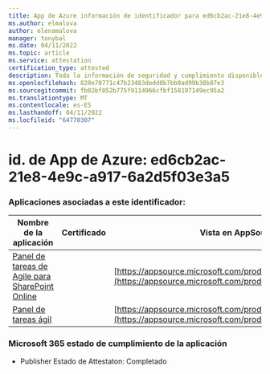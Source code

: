 ```yaml
---
title: App de Azure información de identificador para ed6cb2ac-21e8-4e9c-a917-6a2d5f03e3a5
ms.author: elmalova
author: elenamalova
manager: tonybal
ms.date: 04/11/2022
ms.topic: article
ms.service: attestation
certification_type: attested
description: Toda la información de seguridad y cumplimiento disponible para ed6cb2ac-21e8-4e9c-a917-6a2d5f03e3a5.
ms.openlocfilehash: 820e70771c47b23483dedd0b7bb0ad99b38b87e3
ms.sourcegitcommit: fb02bf852b775f9114966cfbf158197149ec95a2
ms.translationtype: MT
ms.contentlocale: es-ES
ms.lasthandoff: 04/11/2022
ms.locfileid: "64770307"
---
```

# <a name="azure-app-id-ed6cb2ac-21e8-4e9c-a917-6a2d5f03e3a5"></a>id. de App de Azure: ed6cb2ac-21e8-4e9c-a917-6a2d5f03e3a5


### <a name="apps-associated-with-this-id"></a>Aplicaciones asociadas a este identificador:
| **Nombre de la aplicación** | **Certificado** | **Vista en AppSource** |
|--------------|---------------|-----------------------|
| [Panel de tareas de Agile para SharePoint Online](../forward/WA200002087.md) |  | [https://appsource.microsoft.com/product/office/WA200002087](https://appsource.microsoft.com/product/office/WA200002087) |
| [Panel de tareas ágil](../forward/WA200002162.md) |  | [https://appsource.microsoft.com/product/office/WA200002162](https://appsource.microsoft.com/product/office/WA200002162) |

### <a name="microsoft-365-app-compliance-status"></a>Microsoft 365 estado de cumplimiento de la aplicación
- Publisher Estado de Attestaton: Completado
